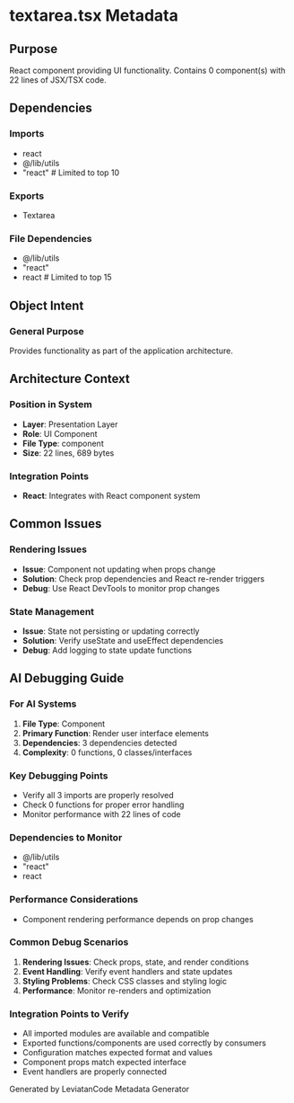 # textarea.tsx Metadata

## Purpose
React component providing UI functionality. Contains 0 component(s) with 22 lines of JSX/TSX code.

## Dependencies

### Imports
- react
- @/lib/utils
- "react"  # Limited to top 10

### Exports
- Textarea 

### File Dependencies
- @/lib/utils
- "react"
- react  # Limited to top 15

## Object Intent

### General Purpose
Provides functionality as part of the application architecture.

## Architecture Context

### Position in System
- **Layer**: Presentation Layer
- **Role**: UI Component
- **File Type**: component
- **Size**: 22 lines, 689 bytes

### Integration Points
- **React**: Integrates with React component system

## Common Issues

### Rendering Issues
- **Issue**: Component not updating when props change
- **Solution**: Check prop dependencies and React re-render triggers
- **Debug**: Use React DevTools to monitor prop changes

### State Management
- **Issue**: State not persisting or updating correctly
- **Solution**: Verify useState and useEffect dependencies
- **Debug**: Add logging to state update functions

## AI Debugging Guide

### For AI Systems
1. **File Type**: Component
2. **Primary Function**: Render user interface elements
3. **Dependencies**: 3 dependencies detected
4. **Complexity**: 0 functions, 0 classes/interfaces

### Key Debugging Points
- Verify all 3 imports are properly resolved
- Check 0 functions for proper error handling
- Monitor performance with 22 lines of code

### Dependencies to Monitor
- @/lib/utils
- "react"
- react

### Performance Considerations
- Component rendering performance depends on prop changes

### Common Debug Scenarios
1. **Rendering Issues**: Check props, state, and render conditions
2. **Event Handling**: Verify event handlers and state updates
3. **Styling Problems**: Check CSS classes and styling logic
4. **Performance**: Monitor re-renders and optimization

### Integration Points to Verify
- All imported modules are available and compatible
- Exported functions/components are used correctly by consumers
- Configuration matches expected format and values
- Component props match expected interface
- Event handlers are properly connected

Generated by LeviatanCode Metadata Generator
